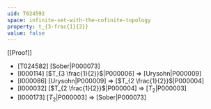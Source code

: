 ```yaml
---
uid: T024592
space: infinite-set-with-the-cofinite-topology
property: t_{3-frac{1}{2}}
value: false
---
```

[[Proof]]

* [T024582] [Sober|P000073]
* [I000114] [$T_{3 \frac{1}{2}}$|P000006] => [Urysohn|P000009]
* [I000086] [Urysohn|P000009] => [$T_{2 \frac{1}{2}}$|P000004]
* [I000032] [$T_{2 \frac{1}{2}}$|P000004] => [$T_2$|P000003]
* [I000173] [$T_2$|P000003] => [Sober|P000073]

